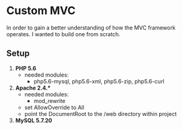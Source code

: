 # Custom MVC

In order to gain a better understanding of how the MVC framework operates. I wanted to build one from scratch.


## Setup
1. <strong>PHP 5.6 </strong>
    * needed modules: 
        * php5.6-mysql, php5.6-xml, php5.6-zip, php5.6-curl
2. <strong>Apache 2.4.\*</strong>
    * needed modules: 
        * mod_rewrite
    * set AllowOverride to All
    * point the DocumentRoot to the /web directory within project
3. <strong>MySQL 5.7.20</strong>

